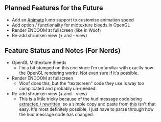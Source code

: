 ## Planned Features for the Future
- Add an [Animate](../docs/animbg.md) lump support to customise animation speed
- Add option / functionality for midtexture bleeds in OpenGL
- Render ENDOOM at fullscreen (like in Woof)
- Re-add shrunken view (+ and - view)

## Feature Status and Notes (For Nerds)
- OpenGL Midtexture Bleeds
  - I'm a bit stumped on this one since I'm unfamiliar with exactly how the OpenGL rendering works. Not even sure if it's possible.
- Render ENDOOM at fullscreen
  - Woof does this, but the "textscreen" code they use is way too complicated and probably un-needed.
- Re-add shrunken view (+ and - view)
  - This is a little tricky because of the hud message code being [extracted / rewritten](https://github.com/kraflab/dsda-doom/commit/58cdb8b0d8b3fe2762c922aa2c66594c2040de09), so a simple copy and paste from [this](https://github.com/kraflab/dsda-doom/commit/697ccec56e4fefa1376097d2cc632963cb2b56e5) isn't that easy. It's most definitely possible, I just have to parse through how the hud message code has changed.